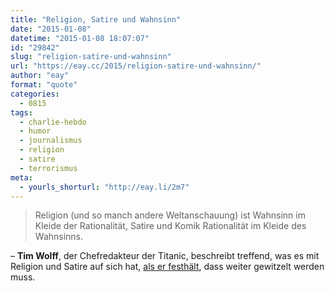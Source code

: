 ```yaml
---
title: "Religion, Satire und Wahnsinn"
date: "2015-01-08"
datetime: "2015-01-08 18:07:07"
id: "29842"
slug: "religion-satire-und-wahnsinn"
url: "https://eay.cc/2015/religion-satire-und-wahnsinn/"
author: "eay"
format: "quote"
categories:
  - 0815
tags:
  - charlie-hebdo
  - humor
  - journalismus
  - religion
  - satire
  - terrorismus
meta:
  - yourls_shorturl: "http://eay.li/2m7"
---
```


> Religion (und so manch andere Weltanschauung) ist Wahnsinn im Kleide der Rationalität, Satire und Komik Rationalität im Kleide des Wahnsinns.

– **Tim Wolff**, der Chefredakteur der Titanic, beschreibt treffend, was es mit Religion und Satire auf sich hat, [als er festhält](http://www.titanic-magazin.de/news/es-lebe-der-witz-7003/), dass weiter gewitzelt werden muss.

